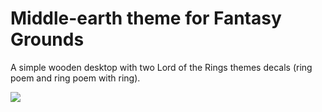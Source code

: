# Middle-earth theme for Fantasy Grounds

A simple wooden desktop with two Lord of the Rings themes decals (ring poem and ring poem with ring).

![](screenshot.png)
